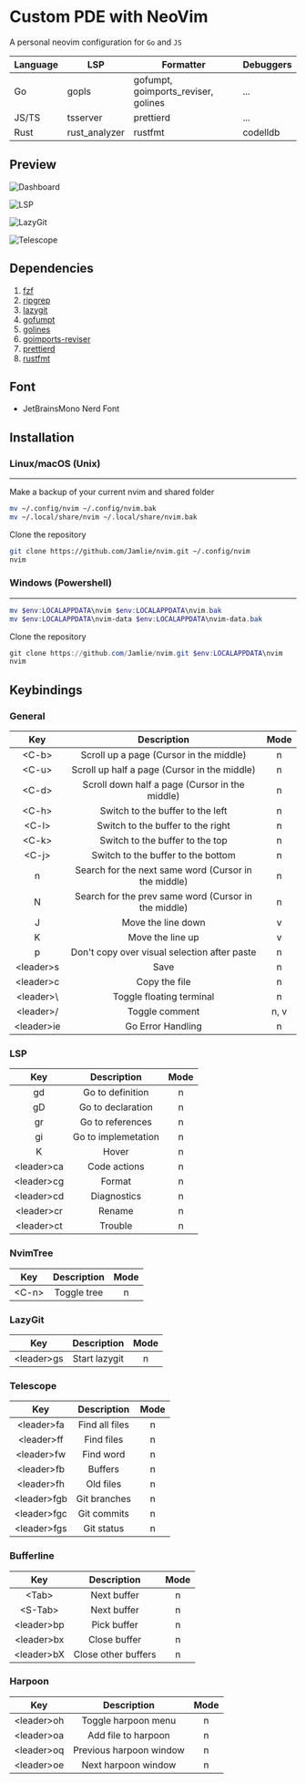 # Custom PDE with NeoVim

A personal neovim configuration for `Go` and `JS`

| Language | LSP           | Formatter                           | Debuggers |
| -------- | ------------- | ----------------------------------- | --------- |
| Go       | gopls         | gofumpt, goimports_reviser, golines | ...       |
| JS/TS    | tsserver      | prettierd                           | ...       |
| Rust     | rust_analyzer | rustfmt                             | codelldb  |

## Preview

![Dashboard](https://cdn.discordapp.com/attachments/1135974583896395926/1193961078623850788/image.png?ex=65ae9de7&is=659c28e7&hm=cf5848d15bd152252cb19df07fc630f2b9ee24fb11ffd772e1a0ce9832b32ed4&)

![LSP](https://cdn.discordapp.com/attachments/1135974583896395926/1193962235417088110/image.png?ex=65ae9efb&is=659c29fb&hm=c377b2a600de35f84d651ec304e5a5f7df7a9cbf3bce317df48d020e327f5141&)

![LazyGit](https://cdn.discordapp.com/attachments/1135974583896395926/1193962807985721487/image.png?ex=65ae9f84&is=659c2a84&hm=d8f3e043a76559d85903f8aacaac1a89a303743be9bd597201ab22261fca97db&)

![Telescope](https://cdn.discordapp.com/attachments/1135974583896395926/1193963445587017768/image.png?ex=65aea01c&is=659c2b1c&hm=e190ce8abd29204610453b15989847905b3dadd2bebcaf950eabcac5b055748a&)

## Dependencies

1. [fzf](https://github.com/junegunn/fzf)
2. [ripgrep](https://github.com/BurntSushi/ripgrep)
3. [lazygit](https://github.com/jesseduffield/lazygit)
4. [gofumpt](https://github.com/mvdan/gofumpt)
5. [golines](https://github.com/segmentio/golines)
6. [goimports-reviser](https://github.com/incu6us/goimports-reviser)
7. [prettierd](https://github.com/MunifTanjim/prettier.nvim)
8. [rustfmt](https://github.com/rust-lang/rustfmtt)

## Font

- JetBrainsMono Nerd Font

## Installation

### Linux/macOS (Unix)

---

Make a backup of your current nvim and shared folder

```sh
mv ~/.config/nvim ~/.config/nvim.bak
mv ~/.local/share/nvim ~/.local/share/nvim.bak
```

Clone the repository

```sh
git clone https://github.com/Jamlie/nvim.git ~/.config/nvim
nvim
```

### Windows (Powershell)

---

```powershell
mv $env:LOCALAPPDATA\nvim $env:LOCALAPPDATA\nvim.bak
mv $env:LOCALAPPDATA\nvim-data $env:LOCALAPPDATA\nvim-data.bak
```

Clone the repository

```powershell
git clone https://github.com/Jamlie/nvim.git $env:LOCALAPPDATA\nvim
nvim
```

## Keybindings

### General

|     Key     |                     Description                      | Mode |
| :---------: | :--------------------------------------------------: | :--: |
|   \<C-b>    |       Scroll up a page (Cursor in the middle)        |  n   |
|   \<C-u>    |     Scroll up half a page (Cursor in the middle)     |  n   |
|   \<C-d>    |    Scroll down half a page (Cursor in the middle)    |  n   |
|   \<C-h>    |           Switch to the buffer to the left           |  n   |
|   \<C-l>    |          Switch to the buffer to the right           |  n   |
|   \<C-k>    |           Switch to the buffer to the top            |  n   |
|   \<C-j>    |          Switch to the buffer to the bottom          |  n   |
|      n      | Search for the next same word (Cursor in the middle) |  n   |
|      N      | Search for the prev same word (Cursor in the middle) |  n   |
|      J      |                  Move the line down                  |  v   |
|      K      |                   Move the line up                   |  v   |
|      p      |     Don't copy over visual selection after paste     |  n   |
| \<leader>s  |                         Save                         |  n   |
| \<leader>c  |                    Copy the file                     |  n   |
| \<leader>\  |               Toggle floating terminal               |  n   |
| \<leader>/  |                    Toggle comment                    | n, v |
| \<leader>ie |                  Go Error Handling                   |  n   |

### LSP

|     Key     |     Description     | Mode |
| :---------: | :-----------------: | :--: |
|     gd      |  Go to definition   |  n   |
|     gD      |  Go to declaration  |  n   |
|     gr      |  Go to references   |  n   |
|     gi      | Go to implemetation |  n   |
|      K      |        Hover        |  n   |
| \<leader>ca |    Code actions     |  n   |
| \<leader>cg |       Format        |  n   |
| \<leader>cd |     Diagnostics     |  n   |
| \<leader>cr |       Rename        |  n   |
| \<leader>ct |       Trouble       |  n   |

### NvimTree

|  Key   | Description | Mode |
| :----: | :---------: | :--: |
| \<C-n> | Toggle tree |  n   |

### LazyGit

|     Key     |  Description  | Mode |
| :---------: | :-----------: | :--: |
| \<leader>gs | Start lazygit |  n   |

### Telescope

|     Key      |  Description   | Mode |
| :----------: | :------------: | :--: |
| \<leader>fa  | Find all files |  n   |
| \<leader>ff  |   Find files   |  n   |
| \<leader>fw  |   Find word    |  n   |
| \<leader>fb  |    Buffers     |  n   |
| \<leader>fh  |   Old files    |  n   |
| \<leader>fgb |  Git branches  |  n   |
| \<leader>fgc |  Git commits   |  n   |
| \<leader>fgs |   Git status   |  n   |

### Bufferline

|     Key     |     Description     | Mode |
| :---------: | :-----------------: | :--: |
|   \<Tab>    |     Next buffer     |  n   |
|  \<S-Tab>   |     Next buffer     |  n   |
| \<leader>bp |     Pick buffer     |  n   |
| \<leader>bx |    Close buffer     |  n   |
| \<leader>bX | Close other buffers |  n   |

### Harpoon

|     Key     |       Description       | Mode |
| :---------: | :---------------------: | :--: |
| \<leader>oh |   Toggle harpoon menu   |  n   |
| \<leader>oa |   Add file to harpoon   |  n   |
| \<leader>oq | Previous harpoon window |  n   |
| \<leader>oe |   Next harpoon window   |  n   |
